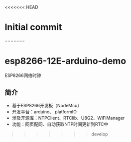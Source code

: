 <<<<<<< HEAD
# Initial commit
=======
# esp8266-12E-arduino-demo
ESP8266网络时钟
## 简介
- 基于ESP8266开发板（NodeMcu）
- 开发平台：arduino、 platformIO
- 涉及开源库：NTPClient、RTClib、U8G2、WiFiManager
- 功能：网页配网、自动获取NTP时间更新到RTC中
>>>>>>> develop
